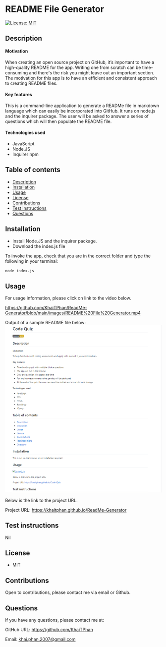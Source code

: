 # README File Generator

[![License: MIT](https://img.shields.io/badge/License-MIT-yellow.svg)](https://opensource.org/licenses/MIT)

## Description

#### Motivation

When creating an open source project on GitHub, it’s important to have a high-quality README for the app. Writing one from scratch can be time-consuming and there's the risk you might leave out an important section. The motivation for this app is to have an efficient and consistent approach to creating README files.

#### Key features

This is a command-line application to generate a READMe file in markdown language which can easily be incorporated into GitHub. It runs on node.js and the inquirer package. The user will be asked to answer a series of questions which will then populate the README file.

#### Technologies used

* JavaScript
* Node.JS
* Inquirer npm

## Table of contents

<!--ts-->
* [Description](#Description)
* [Installation](#Installation)
* [Usage](#Usage)
* [License](#License)
* [Contributions](#Contributions)
* [Test instructions](#Test-instructions)
* [Questions](#Questions)
<!--te-->

## Installation

* Install Node.JS and the inquirer package. 
* Download the index.js file

To invoke the app, check that you are in the correct folder and type the following in your terminal:

```bash
node index.js
```

## Usage

For usage information, please click on link to the video below.

https://github.com/KhaiTPhan/ReadMe-Generator/blob/main/images/README%20File%20Generator.mp4

Output of a sample README file below:
![README File Generator](./images/readme.PNG)

Below is the link to the project URL.

Project URL: https://khaitphan.github.io/ReadMe-Generator

## Test instructions

Nil

## License

* MIT

## Contributions

Open to contributions, please contact me via email or Github.

## Questions

If you have any questions, please contact me at:

GitHub URL: https://github.com/KhaiTPhan

Email: khai.phan.2007@gmail.com
